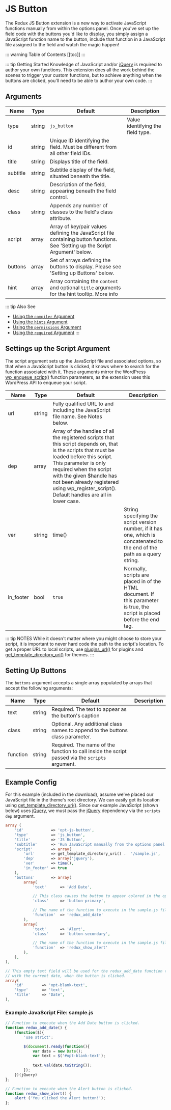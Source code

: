 # JS Button <Badge text="field" type="warn"/>

The Redux JS Button extension is a new way to activate JavaScript functions manually from within the options panel.  Once 
you've set up the field code with the buttons you'd like to display, you simply assign a JavaScript function name to the 
button, include that function in a JavaScript file assigned to the field and watch the magic happen!

::: warning Table of Contents
[[toc]]
:::

::: tip Getting Started
 Knowledge of JavaScript and/or [jQuery](https://jquery.com/) is required to author your own functions.  This 
 extension does all the work behind the scenes to trigger your custom functions, but to achieve anything when the 
 buttons are clicked, you'll need to be able to author your own code.
:::


## Arguments
|Name|Type|Default|Description|
|--- |--- |--- |--- |
|type|string|`js_button`|Value identifying the field type.|
|id|string|Unique ID identifying the field. Must be different from all other field IDs.|
|title|string|Displays title of the field.|
|subtitle|string|Subtitle display of the field, situated beneath the title.|
|desc|string|Description of the field, appearing beneath the field control.|
|class|string|Appends any number of classes to the field's class attribute.|
|script|array|Array of key/pair values defining the JavaScript file containing button functions.  See 'Setting up the Script Argument' below.|
|buttons|array|Set of arrays defining the buttons to display.  Please see 'Setting up Buttons' below.|
|hint|array|Array containing the `content` and optional `title` arguments for the hint tooltip. More info|

::: tip Also See
- [Using the `compiler` Argument](../configuration/fields/compiler.md)
- [Using the `hints` Argument](../configuration/fields/hints.md)
- [Using the `permissions` Argument](../configuration/fields/permissions.md)
- [Using the `required` Argument](../configuration/fields/required.md)
:::

## Settings up the Script Argument
The script argument sets up the JavaScript file and associated options, so that when a JavaScript button is clicked, it 
knows where to search for the function associated with it.  These arguments mirror the WordPress [wp_enqueue_script()](http://codex.wordpress.org/Function_Reference/wp_enqueue_script) 
function parameters, as the extension uses this WordPress API to enqueue your script.

|Name|Type|Default|Description|
|--- |--- |--- |--- |
|url|string|Fully qualified URL to and including the JavaScript file name.  See Notes below.|
|dep|array|Array of the handles of all the registered scripts that this script depends on, that is the scripts that must be loaded before this script. This parameter is only required when the script with the given $handle has not been already registered using wp_register_script(). Default handles are all in lower case.|
|ver|string|time()|String specifying the script version number, if it has one, which is concatenated to the end of the path as a query string.|
|in_footer|bool|`true`|Normally, scripts are placed in  of the HTML document. If this parameter is true, the script is placed before the  end tag.|

::: tip NOTES
While it doesn't matter where you might choose to store your script, it is important to never hard code the path to the 
script's location. To get a proper URL to local scripts, use [plugins_url()](http://codex.wordpress.org/Function_Reference/plugins_url) 
for plugins and [get_template_directory_uri()](http://codex.wordpress.org/Function_Reference/get_template_directory_uri) 
for themes. 
:::

## Setting Up Buttons
The `buttons` argument accepts a single array populated by arrays that accept the following arguments:

|Name|Type|Default|Description|
|--- |--- |--- |--- |
|text|string|Required. The text to appear as the button's caption|
|class|string|Optional.  Any additional class names to append to the buttons class parameter.|
|function|string|Required.  The name of the function to call inside the script passed via the `scripts` argument.|


## Example Config
For this example (included in the download), assume we've placed our JavaScript file in the theme's root directory. We 
can easily get its location using [get_template_directory_uri()](https://developer.wordpress.org/reference/functions/get_template_directory_uri/). 
Since our example JavaScript (shown below) uses [jQuery](https://jquery.com/), we must pass the [jQuery](https://jquery.com/) 
dependency via the `scripts` `dep` argument.

```php
array (
    'id'            => 'opt-js-button',
    'type'          => 'js_button',
    'title'         => 'JS Button',
    'subtitle'      => 'Run JavaScript manually from the options panel.',
    'script'        => array(
        'url'       => get_template_directory_uri() .  '/sample.js',
        'dep'       => array('jquery'),
        'ver'       => time(),
        'in_footer' => true
    ),
    'buttons'       => array(
        array(
            'text'      => 'Add Date',

            // This class causes the button to appear colored in the options panel
            'class'     => 'button-primary',

            // The name of the function to execute in the sample.js file
            'function'  => 'redux_add_date'
        ),
        array(
            'text'      => 'Alert',
            'class'     => 'button-secondary',

            // The name of the function to execute in the sample.js file
            'function'  => 'redux_show_alert'
        ),
    ),
),

// This empty text field will be used for the redux_add_date function to fill out 
// with the current date, when the button is clicked.
array(
    'id'        => 'opt-blank-text',
    'type'      => 'text',
    'title'     => 'Date',
),
```

### Example JavaScript File: sample.js

```javascript
// Function to execute when the Add Date button is clicked.
function redux_add_date() {
    (function($){
        'use strict';

        $(document).ready(function(){
            var date = new Date();
            var text = $('#opt-blank-text');
            
            text.val(date.toString());
        });    
    })(jQuery)    
};

// Function to execute when the Alert button is clicked.
function redux_show_alert() {
    alert ('You clicked the Alert button!');
};
```

